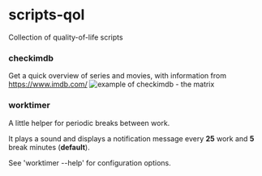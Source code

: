 # scripts-qol
Collection of quality-of-life scripts

### checkimdb
Get a quick overview of series and movies, with information from https://www.imdb.com/
![example of checkimdb - the matrix](https://cloud.weinhart.net/index.php/s/G2r9WfpLB6rkJ28/download)

### worktimer
A little helper for periodic breaks between work.

It plays a sound and displays a notification message every **25** work and **5** break minutes (**default**).

See 'worktimer --help' for configuration options.
